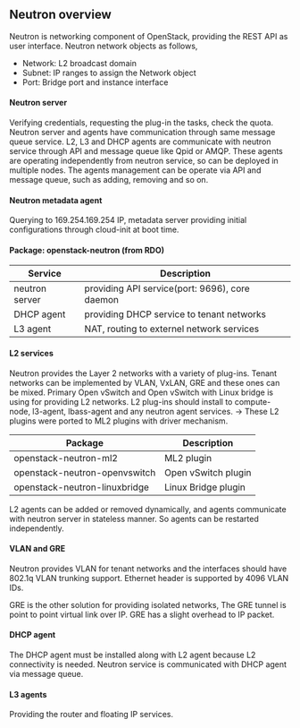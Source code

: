 ## Neutron overview

Neutron is networking component of OpenStack, providing the REST API as user interface.
Neutron network objects as follows,

* Network: L2 broadcast domain
* Subnet: IP ranges to assign the Network object
* Port: Bridge port and instance interface

#### Neutron server
Verifying credentials, requesting the plug-in the tasks, check the quota. 
Neutron server and agents have communication through same message queue service.
L2, L3 and DHCP agents are communicate with neutron service through API and message queue like Qpid or AMQP.
These agents are operating independently from neutron service, so can be deployed in multiple nodes.
The agents management can be operate via API and message queue, such as adding, removing and so on.

#### Neutron metadata agent
Querying to 169.254.169.254 IP, metadata server providing initial configurations through cloud-init at boot time. 

#### Package: openstack-neutron (from RDO)

Service | Description
-|-
neutron server | providing API service(port: 9696), core daemon
DHCP agent | providing DHCP service to tenant networks
L3 agent | NAT, routing to externel network services

#### L2 services
Neutron provides the Layer 2 networks with a variety of plug-ins.
Tenant networks can be implemented by VLAN, VxLAN, GRE and these ones can be mixed.
Primary Open vSwitch and Open vSwitch with Linux bridge is using for providing L2 networks.
L2 plug-ins should install to compute-node, l3-agent, lbass-agent and any neutron agent services.
-> These L2 plugins were ported to ML2 plugins with driver mechanism.

Package | Description
-|-
openstack-neutron-ml2 | ML2 plugin
openstack-neutron-openvswitch | Open vSwitch plugin
openstack-neutron-linuxbridge | Linux Bridge plugin

L2 agents can be added or removed dynamically, and agents communicate with neutron server in stateless manner.
So agents can be restarted independently.

#### VLAN and GRE
Neutron provides VLAN for tenant networks and the interfaces should have 802.1q VLAN trunking support.
Ethernet header is supported by 4096 VLAN IDs.

GRE is the other solution for providing isolated networks, The GRE tunnel is point to point virtual link over IP.
GRE has a slight overhead to IP packet.

#### DHCP agent
The DHCP agent must be installed along with L2 agent because L2 connectivity is needed.
Neutron service is communicated with DHCP agent via message queue.

#### L3 agents
Providing the router and floating IP services.

